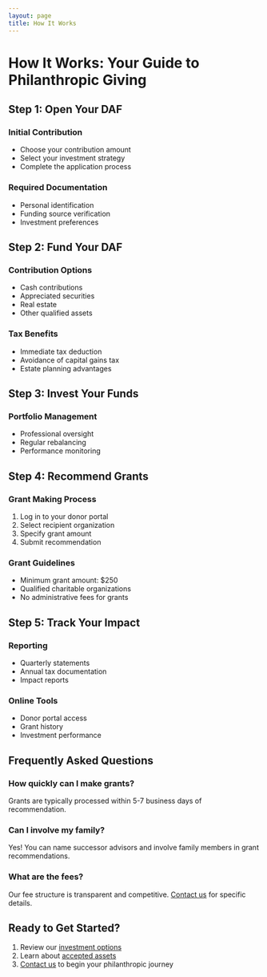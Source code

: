 ```yaml
---
layout: page
title: How It Works
---
```


# How It Works: Your Guide to Philanthropic Giving

## Step 1: Open Your DAF

### Initial Contribution
- Choose your contribution amount
- Select your investment strategy
- Complete the application process

### Required Documentation
- Personal identification
- Funding source verification
- Investment preferences

## Step 2: Fund Your DAF

### Contribution Options
- Cash contributions
- Appreciated securities
- Real estate
- Other qualified assets

### Tax Benefits
- Immediate tax deduction
- Avoidance of capital gains tax
- Estate planning advantages

## Step 3: Invest Your Funds

### Portfolio Management
- Professional oversight
- Regular rebalancing
- Performance monitoring

## Step 4: Recommend Grants

### Grant Making Process
1. Log in to your donor portal
2. Select recipient organization
3. Specify grant amount
4. Submit recommendation

### Grant Guidelines
- Minimum grant amount: $250
- Qualified charitable organizations
- No administrative fees for grants

## Step 5: Track Your Impact

### Reporting
- Quarterly statements
- Annual tax documentation
- Impact reports

### Online Tools
- Donor portal access
- Grant history
- Investment performance

## Frequently Asked Questions

### How quickly can I make grants?
Grants are typically processed within 5-7 business days of recommendation.

### Can I involve my family?
Yes! You can name successor advisors and involve family members in grant recommendations.

### What are the fees?
Our fee structure is transparent and competitive. [Contact us](/contact) for specific details.

## Ready to Get Started?

1. Review our [investment options](/investment-options)
2. Learn about [accepted assets](/accepted-assets)
3. [Contact us](/contact) to begin your philanthropic journey 